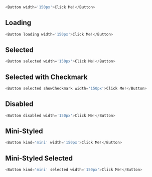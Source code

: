 ```js
<Button width='150px'>Click Me!</Button>
```

## Loading
```js
<Button loading width='150px'>Click Me!</Button>
```

## Selected
```js
<Button selected width='150px'>Click Me!</Button>
```
## Selected with Checkmark
```js
<Button selected showCheckmark width='150px'>Click Me!</Button>
```

## Disabled
```js
<Button disabled width='150px'>Click Me!</Button>
```
## Mini-Styled
```js
<Button kind='mini' width='150px'>Click Me!</Button>
```

## Mini-Styled Selected
```js
<Button kind='mini' selected width='150px'>Click Me!</Button>
```
